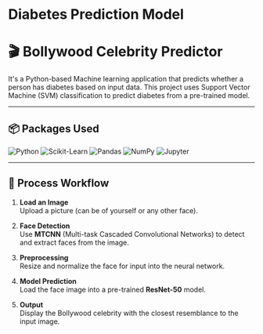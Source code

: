 # Diabetes Prediction Model

# 🎬 Bollywood Celebrity Predictor

It's a Python-based Machine learning application that  predicts whether a person has diabetes based on input data. This project uses Support Vector Machine (SVM) classification to predict diabetes from a pre-trained model.

---

## 📦 Packages Used

![Python](https://img.shields.io/badge/PYTHON-3776AB?style=for-the-badge&logo=python&logoColor=white)
![Scikit-Learn](https://img.shields.io/badge/Scikit--Learn-F7931E?style=for-the-badge&logo=scikit-learn&logoColor=white)
![Pandas](https://img.shields.io/badge/PANDAS-150458?style=for-the-badge&logo=pandas&logoColor=white)
![NumPy](https://img.shields.io/badge/NUMPY-013243?style=for-the-badge&logo=numpy&logoColor=white)
![Jupyter](https://img.shields.io/badge/JUPYTER-F37626?style=for-the-badge&logo=jupyter&logoColor=white)

---

## 🔁 Process Workflow

1. **Load an Image**  
   Upload a picture (can be of yourself or any other face).

2. **Face Detection**  
   Use **MTCNN** (Multi-task Cascaded Convolutional Networks) to detect and extract faces from the image.

3. **Preprocessing**  
   Resize and normalize the face for input into the neural network.

4. **Model Prediction**  
   Load the face image into a pre-trained **ResNet-50** model.

5. **Output**  
   Display the Bollywood celebrity with the closest resemblance to the input image.


